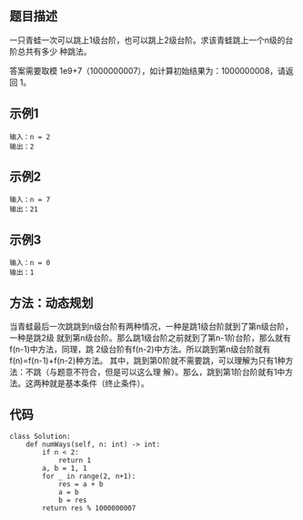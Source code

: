 ## 题目描述
一只青蛙一次可以跳上1级台阶，也可以跳上2级台阶。求该青蛙跳上一个n级的台阶总共有多少
种跳法。

答案需要取模 1e9+7（1000000007），如计算初始结果为：1000000008，请返回 1。
## 示例1
```
输入：n = 2
输出：2
```
## 示例2
```
输入：n = 7
输出：21
```
## 示例3
```
输入：n = 0
输出：1
```
## 方法：动态规划
当青蛙最后一次跳跳到n级台阶有两种情况，一种是跳1级台阶就到了第n级台阶，一种是跳2级
就到第n级台阶。那么跳1级台阶之前就到了第n-1阶台阶，那么就有f(n-1)中方法，同理，跳
2级台阶有f(n-2)中方法。所以跳到第n级台阶就有f(n)=f(n-1)+f(n-2)种方法。
其中，跳到第0阶就不需要跳，可以理解为只有1种方法：不跳（与题意不符合，但是可以这么理
解）。那么，跳到第1阶台阶就有1中方法。这两种就是基本条件（终止条件）。
## 代码
```
class Solution:
    def numWays(self, n: int) -> int:
        if n < 2:
            return 1
        a, b = 1, 1
        for _ in range(2, n+1):
            res = a + b
            a = b
            b = res
        return res % 1000000007
```
